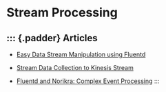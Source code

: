 Stream Processing
=================

::: {.padder}
Articles
--------

-   [Easy Data Stream Manipulation using
    Fluentd](/v0.12/articles/filter-modify-apache)

<!-- -->

-   [Stream Data Collection to Kinesis
    Stream](/v0.12/articles/kinesis-stream)

<!-- -->

-   [Fluentd and Norikra: Complex Event
    Processing](/v0.12/articles/cep-norikra)
:::
